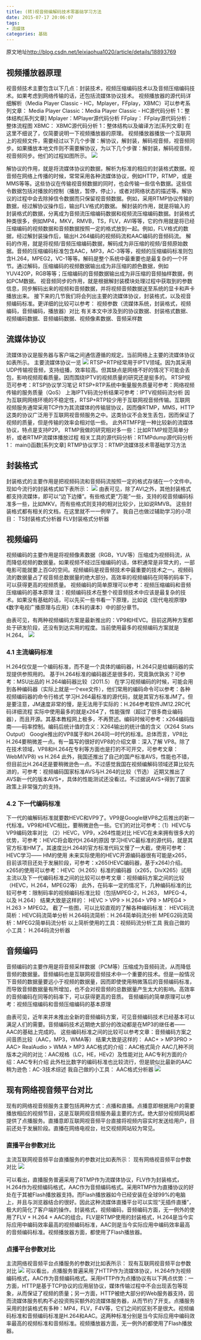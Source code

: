 ```yaml
---
title: (转)视音频编解码技术零基础学习方法
date: 2015-07-17 20:06:07
tags:
- 流媒体
categories: 基础
---
```


原文地址<http://blog.csdn.net/leixiaohua1020/article/details/18893769>
<!--more-->
 
## 视频播放器原理
视音频技术主要包含以下几点：封装技术，视频压缩编码技术以及音频压缩编码技术。如果考虑到网络传输的话，还包括流媒体协议技术。
视频播放器的源代码详细解析（Media Player Classic - HC，Mplayer，FFplay，XBMC）可以参考系列文章：
Media Player Classic：Media Player Classic - HC源代码分析 1：整体结构[系列文章]
Mplayer：MPlayer源代码分析
FFplay： FFplay源代码分析：整体流程图
XBMC： XBMC源代码分析 1：整体结构以及编译方法[系列文章]
在这里不细说了，仅简要说明一下视频播放器的原理。
视频播放器播放一个互联网上的视频文件，需要经过以下几个步骤：解协议，解封装，解码视音频，视音频同步。如果播放本地文件则不需要解协议，为以下几个步骤：解封装，解码视音频，视音频同步。他们的过程如图所示。
![](http://7xrn7f.com1.z0.glb.clouddn.com/16-7-17/69435586.jpg)

解协议的作用，就是将流媒体协议的数据，解析为标准的相应的封装格式数据。视音频在网络上传播的时候，常常采用各种流媒体协议，例如HTTP，RTMP，或是MMS等等。这些协议在传输视音频数据的同时，也会传输一些信令数据。这些信令数据包括对播放的控制（播放，暂停，停止），或者对网络状态的描述等。解协议的过程中会去除掉信令数据而只保留视音频数据。例如，采用RTMP协议传输的数据，经过解协议操作后，输出FLV格式的数据。
解封装的作用，就是将输入的封装格式的数据，分离成为音频流压缩编码数据和视频流压缩编码数据。封装格式种类很多，例如MP4，MKV，RMVB，TS，FLV，AVI等等，它的作用就是将已经压缩编码的视频数据和音频数据按照一定的格式放到一起。例如，FLV格式的数据，经过解封装操作后，输出H.264编码的视频码流和AAC编码的音频码流。
解码的作用，就是将视频/音频压缩编码数据，解码成为非压缩的视频/音频原始数据。音频的压缩编码标准包含AAC，MP3，AC-3等等，视频的压缩编码标准则包含H.264，MPEG2，VC-1等等。解码是整个系统中最重要也是最复杂的一个环节。通过解码，压缩编码的视频数据输出成为非压缩的颜色数据，例如YUV420P，RGB等等；压缩编码的音频数据输出成为非压缩的音频抽样数据，例如PCM数据。
视音频同步的作用，就是根据解封装模块处理过程中获取到的参数信息，同步解码出来的视频和音频数据，并将视频音频数据送至系统的显卡和声卡播放出来。
接下来的几节我们将会列出主要的流媒体协议，封装格式，以及视音频编码标准。更详细的比较可以参考：
视频参数（流媒体系统，封装格式，视频编码，音频编码，播放器）对比
有关本文中涉及到的协议数据、封装格式数据、视频编码数据、音频编码数据、视频像素数据、音频采样数

## 流媒体协议
流媒体协议是服务器与客户端之间通信遵循的规定。当前网络上主要的流媒体协议如表所示。
主要流媒体协议一览
![](http://7xrn7f.com1.z0.glb.clouddn.com/16-7-17/52205431.jpg)
RTSP+RTP经常用于IPTV领域。因为其采用UDP传输视音频，支持组播，效率较高。但其缺点是网络不好的情况下可能会丢包，影响视频观看质量。因而围绕IPTV的视频质量的研究还是挺多的。
RTSP规范可参考：RTSP协议学习笔记
RTSP+RTP系统中衡量服务质量可参考：网络视频传输的服务质量（QoS）
上海IPTV码流分析结果可参考：IPTV视频码流分析
因为互联网网络环境的不稳定性，RTSP+RTP较少用于互联网视音频传输。互联网视频服务通常采用TCP作为其流媒体的传输层协议，因而像RTMP，MMS，HTTP这类的协议广泛用于互联网视音频服务之中。这类协议不会发生丢包，因而保证了视频的质量，但是传输的效率会相对低一些。
此外RTMFP是一种比较新的流媒体协议，特点是支持P2P。
RTMP我做的研究相对多一些：比如RTMP规范简单分析，或者RTMP流媒体播放过程
相关工具的源代码分析：RTMPdump源代码分析 1： main()函数[系列文章]
RTMP协议学习：RTMP流媒体技术零基础学习方法
## 封装格式
封装格式的主要作用是把视频码流和音频码流按照一定的格式存储在一个文件中。现如今流行的封装格式如下表所示：
![](http://7xrn7f.com1.z0.glb.clouddn.com/16-7-17/78134537.jpg)
由表可见，除了AVI之外，其他封装格式都支持流媒体，即可以“边下边播”。有些格式更“万能”一些，支持的视音频编码标准多一些，比如MKV。而有些格式则支持的相对比较少，比如说RMVB。
这些封装格式都有相关的文档，在这里就不一一例举了。
我自己也做过辅助学习的小项目：
TS封装格式分析器
FLV封装格式分析器
 
## 视频编码
视频编码的主要作用是将视频像素数据（RGB，YUV等）压缩成为视频码流，从而降低视频的数据量。如果视频不经过压缩编码的话，体积通常是非常大的，一部电影可能就要上百G的空间。视频编码是视音频技术中最重要的技术之一。视频码流的数据量占了视音频总数据量的绝大部分。高效率的视频编码在同等的码率下，可以获得更高的视频质量。
视频编码的简单原理可以参考：视频压缩编码和音频压缩编码的基本原理
注：视频编码技术在整个视音频技术中应该是最复杂的技术。如果没有基础的话，可以先买一些书看一下原理，比如说《现代电视原理》《数字电视广播原理与应用》（本科的课本）中的部分章节。

由表可见，有两种视频编码方案是最新推出的：VP9和HEVC。目前这两种方案都处于研发阶段，还没有到达实用的程度。当前使用最多的视频编码方案就是H.264。
![](http://7xrn7f.com1.z0.glb.clouddn.com/16-7-17/66098092.jpg)

### 4.1 主流编码标准
H.264仅仅是一个编码标准，而不是一个具体的编码器，H.264只是给编码器的实现提供参照用的。
基于H.264标准的编码器还是很多的，究竟孰优孰劣？可参考：MSU出品的 H.264编码器比较（2011.5）
在学习视频编码的时候，可能会用到各种编码器（实际上就是一个exe文件），他们常用的编码命令可以参考：各种视频编码器的命令行格式
学习H.264最标准的源代码，就是其官方标准JM了。但是要注意，JM速度非常的慢，是无法用于实际的：H.264参考软件JM12.2RC代码详细流程
实际中使用最多的就是x264了，性能强悍（超过了很多商业编码器），而且开源。其基本教程网上极多，不再赘述。编码时候可参考：x264编码指南——码率控制。编码后统计值的含义：X264输出的统计值的含义（X264 Stats Output）
Google推出的VP8属于和H.264同一时代的标准。总体而言，VP8比H.264要稍微差一点。有一篇写的很好的VP8的介绍文章：深入了解 VP8。除了在技术领域，VP8和H.264在专利等方面也是打的不可开交，可参考文章：WebM(VP8) vs H.264
此外，我国还推出了自己的国产标准AVS，性能也不错，但目前比H.264还是要稍微逊色一点。不过感觉我国在视频编解码领域还算比较先进的，可参考：视频编码国家标准AVS与H.264的比较（节选）
近期又推出了AVS新一代的版本AVS+，具体的性能测试还没看过。不过据说AVS+得到了国家政策上非常强力的支持。
### 4.2 下一代编码标准
下一代的编解码标准就要数HEVC和VP9了。VP9是Google继VP8之后推出的新一代标准。VP9和HEVC相比，要稍微逊色一些。它们的对比可参考：（1）HEVC与VP9编码效率对比 （2）HEVC，VP9，x264性能对比
HEVC在未来拥有很多大的优势，可参考：HEVC将会取代H.264的原因
学习HEVC最标准的源代码，就是其官方标准HM了。其速度比H.264的官方标准代码又慢了一大截，使用可参考：HEVC学习—— HM的使用
未来实际使用的HEVC开源编码器很有可能是x265，目前该项目还处于发展阶段，可参考：x265(HEVC编码器，基于x264)介绍。x265的使用可以参考：HEVC（H.265）标准的编码器（x265，DivX265）试用
主流以及下一代编码标准之间的比较可以参考文章：视频编码方案之间的比较（HEVC，H.264，MPEG2等）
此外，在码率一定的情况下，几种编码标准的比较可参考：限制码率的视频编码标准比较（包括MPEG-2，H.263， MPEG-4，以及 H.264）
结果大致是这样的：
HEVC > VP9 > H.264> VP8 > MPEG4 > H.263 > MPEG2。
截了一些图，可以比较直观的了解各种编码标准：
HEVC码流简析：HEVC码流简单分析
H.264码流简析：H.264简单码流分析
MPEG2码流简析：MPEG2简单码流分析
以上简析使用的工具：视频码流分析工具
我自己做的小工具：  H.264码流分析器

## 音频编码
音频编码的主要作用是将音频采样数据（PCM等）压缩成为音频码流，从而降低音频的数据量。音频编码也是互联网视音频技术中一个重要的技术。但是一般情况下音频的数据量要远小于视频的数据量，因而即使使用稍微落后的音频编码标准，而导致音频数据量有所增加，也不会对视音频的总数据量产生太大的影响。高效率的音频编码在同等的码率下，可以获得更高的音质。
音频编码的简单原理可以参考：视频压缩编码和音频压缩编码的基本原理

由表可见，近年来并未推出全新的音频编码方案，可见音频编码技术已经基本可以满足人们的需要。音频编码技术近期绝大部分的改动都是在MP3的继任者——AAC的基础上完成的。
这些编码标准之间的比较可以参考文章：音频编码方案之间音质比较（AAC，MP3，WMA等）
结果大致是这样的：
AAC+ > MP3PRO > AAC> RealAudio > WMA > MP3
AAC格式的介绍：AAC格式简介
AAC几种不同版本之间的对比：AAC规格（LC，HE，HEv2）及性能对比
AAC专利方面的介绍：AAC专利介绍
此外杜比数字的编码标准也比较流行，但是貌似比最新的AAC稍为逊色：AC-3技术综述
我自己做的小工具： AAC格式分析器
![](http://7xrn7f.com1.z0.glb.clouddn.com/16-7-17/72839052.jpg)
## 现有网络视音频平台对比
现有的网络视音频服务主要包括两种方式：点播和直播。点播意即根据用户的需要播放相应的视频节目，这是互联网视音频服务最主要的方式。绝大部分视频网站都提供了点播服务。直播意即互联网视音频平台直接将视频内容实时发送给用户，目前还处于发展阶段。直播在网络电视台，社交视频网站较为常见。
### 直播平台参数对比
主流互联网视音频平台直播服务的参数对比如表所示：
现有网络视音频平台参数对比
![](http://7xrn7f.com1.z0.glb.clouddn.com/16-7-17/88431216.jpg)

可以看出，直播服务普遍采用了RTMP作为流媒体协议，FLV作为封装格式，H.264作为视频编码格式，AAC作为音频编码格式。采用RTMP作为直播协议的好处在于其被Flash播放器支持。而Flash播放器如今已经安装在全球99%的电脑上，并且与浏览器结合的很好。因此这种流媒体直播平台可以实现“无插件直播”，极大的简化了客户端的操作。封装格式，视频编码，音频编码方面，无一例外的使用了FLV + H.264 + AAC的组合。FLV是RTMP使用的封装格式，H.264是当今实际应用中编码效率最高的视频编码标准，AAC则是当今实际应用中编码效率最高的音频编码标准。视频播放器方面，都使用了Flash播放器。
### 点播平台参数对比
主流网络视音频平台点播服务的参数对比如表所示：
现有互联网视音频平台参数对比
![](http://7xrn7f.com1.z0.glb.clouddn.com/16-7-17/6813536.jpg)
可以看出，点播服务普遍采用了HTTP作为流媒体协议，H.264作为视频编码格式，AAC作为音频编码格式。采用HTTP作为点播协议有以下两点优势：一方面，HTTP是基于TCP协议的应用层协议，媒体传输过程中不会出现丢包等现象，从而保证了视频的质量；另一方面，HTTP被绝大部分的Web服务器支持，因而流媒体服务机构不必投资购买额外的流媒体服务器，从而节约了开支。点播服务采用的封装格式有多种：MP4，FLV，F4V等，它们之间的区别不是很大。视频编码标准和音频编码标准是H.264和AAC。这两种标准分别是当今实际应用中编码效率最高的视频标准和音频标准。视频播放器方面，无一例外的都使用了Flash播放器。
 
